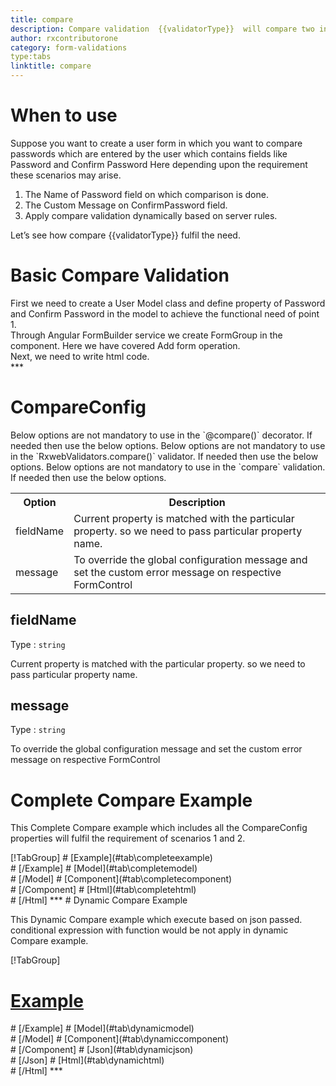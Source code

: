 ```yaml
---
title: compare 
description: Compare validation  {{validatorType}}  will compare two inputs whether they are same or not.
author: rxcontributorone
category: form-validations
type:tabs
linktitle: compare
---
```

# When to use
Suppose you want to create a user form in which you want to compare passwords which are entered by the user which contains fields like Password and Confirm Password Here depending upon the requirement these scenarios may arise.
<ol class='showHideElement'>
	<li>The Name of Password field on which comparison is done.</li>
    <li>The Custom Message on ConfirmPassword field.</li>
    <data-scope scope="['decorator','validator']">
    <li>Apply compare validation dynamically based on server rules.</li>
    </data-scope>
</ol>
Let’s see how compare {{validatorType}} fulfil the need.

# Basic Compare Validation
<data-scope scope="['decorator','template-driven-directives','template-driven-decorators']">
First we need to create a User Model class and define property of Password and Confirm Password in the model to achieve the functional need of point 1.
<div component="app-code" key="compare-add-model"></div> 
</data-scope>
Through Angular FormBuilder service we create FormGroup in the component.
Here we have covered Add form operation.

<div component="app-code" key="compare-add-component"></div> 
Next, we need to write html code.
<div component="app-code" key="compare-add-html"></div> 
<div component="app-example-runner" ref-component="app-compare-add"></div>
***

# CompareConfig
<data-scope scope="['decorator']">
Below options are not mandatory to use in the `@compare()` decorator. If needed then use the below options.
</data-scope>
<data-scope scope="['validator']">
Below options are not mandatory to use in the `RxwebValidators.compare()` validator. If needed then use the below options.
</data-scope>
<data-scope scope="['template-driven-directives','template-driven-decorators']">
Below options are not mandatory to use in the `compare` validation. If needed then use the below options.
</data-scope>

<table class="table table-bordered table-striped showHideElement">
<tr><th>Option</th><th>Description</th></tr>
<tr><td><a  (click)='scrollTo("#fieldName")'  title="fieldName">fieldName</a></td><td>Current property is matched with the particular property. so we need to pass particular property name.</td></tr>
<tr><td><a   (click)='scrollTo("#message")' title="message">message</a></td><td>To override the global configuration message and set the custom error message on respective FormControl</td></tr>
</table>

## fieldName 
Type :  `string` 

Current property is matched with the particular property. so we need to pass particular property name.

<div component="app-code" key="compare-fieldNameExample-model"></div> 
<div component="app-example-runner" ref-component="app-compare-fieldName" title="fieldName {{validatorType}} with fieldName" key="fieldName"></div>

## message
Type :  `string` 

To override the global configuration message and set the custom error message on respective FormControl

<div component="app-code" key="compare-messageExample-model"></div> 
<div component="app-example-runner" ref-component="app-compare-message" title="compare {{validatorType}} with message" key="message"></div>

# Complete Compare Example

This Complete Compare example which includes all the CompareConfig properties will fulfil the requirement of scenarios 1 and 2.

<div component="app-tabs" key="complete"></div>
[!TabGroup]
# [Example](#tab\completeexample)
<div component="app-example-runner" ref-component="app-compare-complete"></div>
# [/Example]
<data-scope scope="['decorator','template-driven-directives','template-driven-decorators']">
# [Model](#tab\completemodel)
<div component="app-code" key="compare-complete-model"></div> 
# [/Model]
</data-scope>
# [Component](#tab\completecomponent)
<div component="app-code" key="compare-complete-component"></div> 
# [/Component]
# [Html](#tab\completehtml)
<div component="app-code" key="compare-complete-html"></div> 
# [/Html]
***

<data-scope scope="['decorator','validator']">
# Dynamic Compare Example

This Dynamic Compare example which execute based on json passed. conditional expression with function would be not apply in dynamic Compare example. 

<div component="app-tabs" key="dynamic"></div>

[!TabGroup]
# [Example](#tab\dynamicexample)
<div component="app-example-runner" ref-component="app-compare-dynamic"></div>
# [/Example]
<data-scope scope="['decorator']">
# [Model](#tab\dynamicmodel)
<div component="app-code" key="compare-dynamic-model"></div>
# [/Model]
</data-scope>
# [Component](#tab\dynamiccomponent)
<div component="app-code" key="compare-dynamic-component"></div>
# [/Component]
# [Json](#tab\dynamicjson)
<div component="app-code" key="compare-dynamic-json"></div>
# [/Json]
# [Html](#tab\dynamichtml)
<div component="app-code" key="compare-dynamic-html"></div> 
# [/Html]
***
</data-scope>
